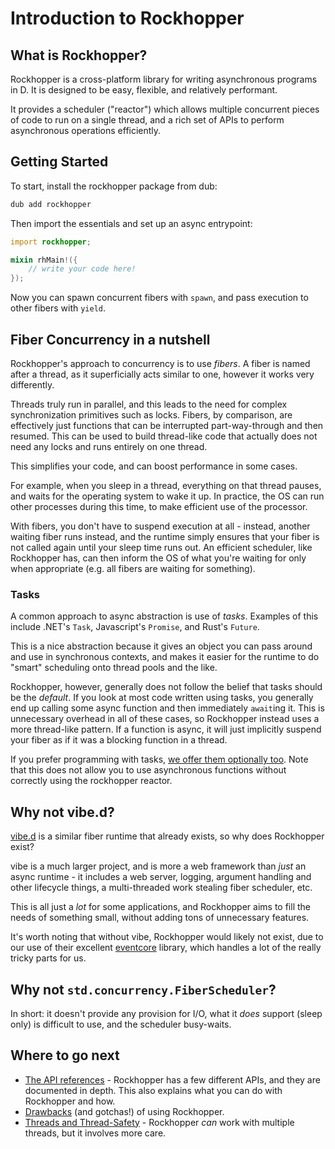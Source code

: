 # Introduction to Rockhopper

## What is Rockhopper?

Rockhopper is a cross-platform library for writing asynchronous programs in D.
It is designed to be easy, flexible, and relatively performant.

It provides a scheduler ("reactor") which allows multiple concurrent pieces of code to run on a single thread,
and a rich set of APIs to perform asynchronous operations efficiently.

## Getting Started

To start, install the rockhopper package from dub:

```sh
dub add rockhopper
```

Then import the essentials and set up an async entrypoint:

```d
import rockhopper;

mixin rhMain!({
	// write your code here!
});
```

Now you can spawn concurrent fibers with `spawn`, and pass execution to other fibers with `yield`.

## Fiber Concurrency in a nutshell

Rockhopper's approach to concurrency is to use *fibers*.
A fiber is named after a thread, as it superficially acts similar to one, however it works very differently.

Threads truly run in parallel, and this leads to the need for complex synchronization primitives such as locks.
Fibers, by comparison, are effectively just functions that can be interrupted part-way-through and then resumed.
This can be used to build thread-like code that actually does not need any locks and runs entirely on one thread.

This simplifies your code, and can boost performance in some cases.

For example, when you sleep in a thread, everything on that thread pauses, and waits for the operating system to wake it
up. In practice, the OS can run other processes during this time, to make efficient use of the processor.

With fibers, you don't have to suspend execution at all - instead, another waiting fiber runs instead, and the runtime
simply ensures that your fiber is not called again until your sleep time runs out.
An efficient scheduler, like Rockhopper has, can then inform the OS of what you're waiting for only when appropriate
(e.g. all fibers are waiting for something).

### Tasks

A common approach to async abstraction is use of *tasks*.
Examples of this include .NET's `Task`, Javascript's `Promise`, and Rust's `Future`.

This is a nice abstraction because it gives an object you can pass around and use in synchronous contexts, and makes it
easier for the runtime to do "smart" scheduling onto thread pools and the like.

Rockhopper, however, generally does not follow the belief that tasks should be the *default*.
If you look at most code written using tasks, you generally end up calling some async function and then immediately
`await`ing it. This is unnecessary overhead in all of these cases,
so Rockhopper instead uses a more thread-like pattern.
If a function is async, it will just implicitly suspend your fiber as if it was a blocking function in a thread.

If you prefer programming with tasks, [we offer them optionally too](apis/rhapi/task.md).
Note that this does not allow you to use asynchronous functions without correctly using the rockhopper reactor.

## Why not vibe.d?

[vibe.d](https://vibed.org/) is a similar fiber runtime that already exists, so why does Rockhopper exist?

vibe is a much larger project, and is more a web framework than *just* an async runtime - it includes a web server,
logging, argument handling and other lifecycle things, a multi-threaded work stealing fiber scheduler, etc.

This is all just a *lot* for some applications, and Rockhopper aims to fill the needs of something small,
without adding tons of unnecessary features.

It's worth noting that without vibe, Rockhopper would likely not exist, due to our use of their excellent
[eventcore](https://github.com/vibe-d/eventcore/) library, which handles a lot of the really tricky parts for us.

## Why not `std.concurrency.FiberScheduler`?

In short: it doesn't provide any provision for I/O, what it *does* support (sleep only) is difficult to use,
and the scheduler busy-waits.

## Where to go next

<!-- TODO: You can find example code for various small applications in the examples folder of the source code. -->

- [The API references](apis/README.md) - Rockhopper has a few different APIs, and they are documented in depth.
  This also explains what you can do with Rockhopper and how.
- [Drawbacks](drawbacks.md) (and gotchas!) of using Rockhopper.
- [Threads and Thread-Safety](threading.md) - Rockhopper *can* work with multiple threads, but it involves more care.

